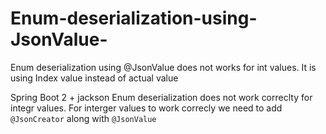 # Enum-deserialization-using-JsonValue-
Enum deserialization using @JsonValue does not works for int values. It is using Index value instead of actual value

Spring Boot 2 + jackson Enum deserialization  does not work correclty for integr values. For interger values to work correcly we need to add   `@JsonCreator` along with `@JsonValue`


  


